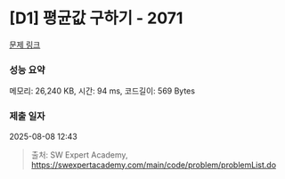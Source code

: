 # [D1] 평균값 구하기 - 2071 

[문제 링크](https://swexpertacademy.com/main/code/problem/problemDetail.do?contestProbId=AV5QRnJqA5cDFAUq) 

### 성능 요약

메모리: 26,240 KB, 시간: 94 ms, 코드길이: 569 Bytes

### 제출 일자

2025-08-08 12:43



> 출처: SW Expert Academy, https://swexpertacademy.com/main/code/problem/problemList.do